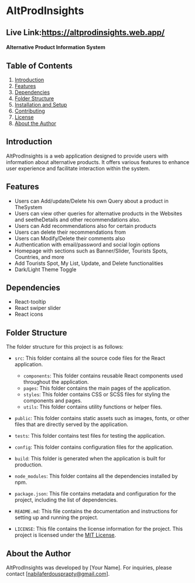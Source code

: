 
# AltProdInsights
## Live Link:https://altprodinsights.web.app/
#### Alternative Product Information System

## Table of Contents
1. [Introduction](#introduction)
2. [Features](#features)
3. [Dependencies](#dependencies)
4. [Folder Structure](#folder-stracture)
5. [Installation and Setup](#installation-and-setup)
6. [Contributing](#contributing)
7. [License](#license)
8. [About the Author](#about-the-author)


## Introduction
AltProdInsights is a web application designed to provide users with information about alternative products. It offers various features to enhance user experience and facilitate interaction within the system.

## Features
-  Users can Add/update/Delete his own Query about a product in TheSystem
- Users can view other queries for alternative products in the Websites
 and seetheDetails and other recommendations also.
 - Users can Add recommendations also for certain products
 - Users can delete their recommendations from
 - Users can Modify/Delete their comments also
- Authentication with email/password and social login options
- Homepage with sections such as Banner/Slider, Tourists Spots, Countries, and more
- Add Tourists Spot, My List, Update, and Delete functionalities
- Dark/Light Theme Toggle


## Dependencies
- React-tooltip
- React swiper slider
- React icons
## Folder Structure
The folder structure for this project is as follows:

- `src`: This folder contains all the source code files for the React application.

    - `components`: This folder contains reusable React components used throughout the application.
    - `pages`: This folder contains the main pages of the application.
    - `styles`: This folder contains CSS or SCSS files for styling the components and pages.
    - `utils`: This folder contains utility functions or helper files.
- `public`: This folder contains static assets such as images, fonts, or other files that are directly served by the application.
- `tests`: This folder contains test files for testing the application.
- `config`: This folder contains configuration files for the application.
- `build`: This folder is generated when the application is built for production.
- `node_modules`: This folder contains all the dependencies installed by npm.

- `package.json`: This file contains metadata and configuration for the project, including the list of dependencies.
- `README.md`: This file contains the documentation and instructions for setting up and running the project.

- `LICENSE`: This file contains the license information for the project.
This project is licensed under the [MIT License](LICENSE).

## About the Author
AltProdInsights was developed by [Your Name]. For inquiries, please contact [nabilaferdousprapty@gmail.com].

